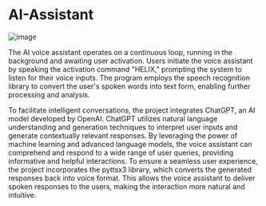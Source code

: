 # AI-Assistant
![image](https://github.com/Akshaykk12/AI-Assistant/assets/105927588/a703d34f-3f63-462d-985e-4e7effe933dd)

The AI voice assistant operates on a continuous loop, running in the background and awaiting user activation. Users initiate the voice assistant by speaking the activation command "HELIX," prompting the system to listen for their voice inputs. The program employs the speech recognition library to convert the user's spoken words into text form, enabling further processing and analysis.

To facilitate intelligent conversations, the project integrates ChatGPT, an AI model developed by OpenAI. ChatGPT utilizes natural language understanding and generation techniques to interpret user inputs and generate contextually relevant responses. By leveraging the power of machine learning and advanced language models, the voice assistant can comprehend and respond to a wide range of user queries, providing informative and helpful interactions.
To ensure a seamless user experience, the project incorporates the pyttsx3 library, which converts the generated responses back into voice format. This allows the voice assistant to deliver spoken responses to the users, making the interaction more natural and intuitive.
